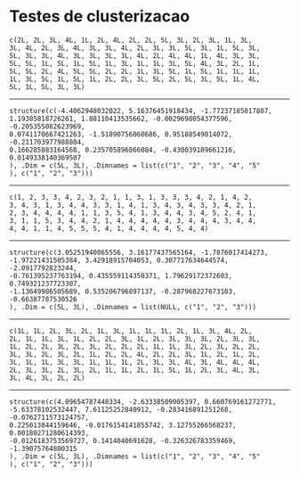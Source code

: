 # Testes de clusterizacao

    c(2L, 2L, 3L, 4L, 1L, 2L, 4L, 2L, 2L, 5L, 3L, 2L, 3L, 1L, 3L, 
    3L, 4L, 2L, 3L, 4L, 3L, 3L, 4L, 2L, 3L, 3L, 5L, 3L, 1L, 5L, 3L, 
    5L, 3L, 3L, 4L, 3L, 3L, 3L, 3L, 4L, 2L, 4L, 4L, 1L, 4L, 3L, 3L, 
    5L, 5L, 1L, 5L, 1L, 5L, 1L, 3L, 1L, 1L, 3L, 5L, 4L, 3L, 2L, 1L, 
    5L, 5L, 2L, 4L, 5L, 5L, 2L, 2L, 1L, 3L, 5L, 1L, 5L, 1L, 1L, 1L, 
    1L, 3L, 5L, 1L, 5L, 1L, 2L, 2L, 3L, 5L, 2L, 5L, 3L, 5L, 1L, 4L, 
    5L, 1L, 5L, 3L, 3L)

---

    structure(c(-4.4062948032022, 5.16376451918434, -1.77237185017807, 
    1.19385818726261, 1.88110413535662, -0.0029698054377596, -0.205355082623969, 
    0.0741170667421263, -1.51890756060686, 0.95188549014072, -0.211703977988804, 
    0.166285883164568, 0.235705896066084, -0.430039189661216, 0.0149338140369507
    ), .Dim = c(5L, 3L), .Dimnames = list(c("1", "2", "3", "4", "5"
    ), c("1", "2", "3")))

---

    c(1, 2, 3, 3, 4, 2, 3, 2, 1, 1, 3, 1, 3, 3, 3, 4, 2, 1, 4, 2, 
    3, 4, 3, 1, 3, 4, 4, 3, 3, 1, 4, 1, 3, 4, 3, 4, 3, 3, 4, 2, 1, 
    2, 3, 4, 4, 4, 4, 1, 1, 3, 5, 4, 1, 3, 4, 4, 3, 4, 5, 2, 4, 1, 
    3, 1, 1, 5, 3, 4, 4, 2, 1, 4, 4, 4, 4, 4, 3, 4, 4, 4, 3, 4, 4, 
    4, 4, 1, 1, 4, 5, 5, 5, 4, 1, 4, 4, 4, 4, 5, 4, 4)

---

    structure(c(3.05251940065556, 3.16177437565164, -1.7876017414273, 
    -1.97221431505384, 3.42918915704053, 0.307717634644574, -2.0917792823244, 
    -0.761395237763194, 0.435559114350371, 1.79629172372603, 0.749321237723307, 
    -1.13649986505689, 0.535206796897137, -0.287968227673103, -0.66387787530526
    ), .Dim = c(5L, 3L), .Dimnames = list(NULL, c("1", "2", "3")))

---

    c(1L, 1L, 2L, 3L, 2L, 1L, 3L, 1L, 1L, 1L, 2L, 1L, 3L, 4L, 2L, 
    2L, 1L, 1L, 3L, 1L, 2L, 2L, 3L, 1L, 2L, 3L, 3L, 3L, 2L, 3L, 3L, 
    1L, 2L, 2L, 3L, 2L, 3L, 2L, 2L, 2L, 1L, 1L, 3L, 2L, 3L, 2L, 2L, 
    3L, 3L, 2L, 3L, 2L, 1L, 2L, 2L, 4L, 2L, 2L, 3L, 1L, 2L, 1L, 2L, 
    3L, 1L, 1L, 3L, 3L, 1L, 1L, 1L, 2L, 3L, 3L, 4L, 3L, 4L, 4L, 4L, 
    2L, 3L, 3L, 2L, 3L, 2L, 1L, 1L, 2L, 1L, 5L, 1L, 2L, 3L, 4L, 3L, 
    3L, 4L, 3L, 2L, 2L)

---

    structure(c(4.09654787448334, -2.63338509005397, 0.660769161272771, 
    -5.63378102532447, 7.61125252840912, -0.283416891251268, -0.0762711573124757, 
    0.225013844159646, -0.0176154141855742, 3.12755266568237, 0.00180271280614393, 
    -0.0126183753569727, 0.1414040691628, -0.326326783359469, -1.39075764800315
    ), .Dim = c(5L, 3L), .Dimnames = list(c("1", "2", "3", "4", "5"
    ), c("1", "2", "3")))

